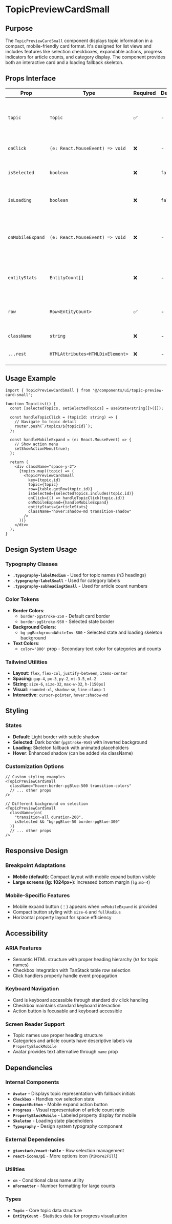 # TopicPreviewCardSmall

## Purpose

The `TopicPreviewCardSmall` component displays topic information in a compact, mobile-friendly card format. It's designed for list views and includes features like selection checkboxes, expandable actions, progress indicators for article counts, and category display. The component provides both an interactive card and a loading fallback skeleton.

## Props Interface

| Prop | Type | Required | Default | Description |
|------|------|----------|---------|-------------|
| `topic` | `Topic` | ✅ | - | Topic object containing name, labels, and other topic data |
| `onClick` | `(e: React.MouseEvent) => void` | ❌ | - | Handler for card click events |
| `isSelected` | `boolean` | ❌ | `false` | Whether the card is currently selected |
| `isLoading` | `boolean` | ❌ | `false` | Shows loading skeleton when true |
| `onMobileExpand` | `(e: React.MouseEvent) => void` | ❌ | - | Handler for mobile expand button (shows more options) |
| `entityStats` | `EntityCount[]` | ❌ | - | Array of entity statistics for progress visualization |
| `row` | `Row<EntityCount>` | ✅ | - | TanStack table row for selection handling |
| `className` | `string` | ❌ | - | Additional CSS classes |
| `...rest` | `HTMLAttributes<HTMLDivElement>` | ❌ | - | Additional HTML div attributes |

## Usage Example

```tsx
import { TopicPreviewCardSmall } from '@/components/ui/topic-preview-card-small';

function TopicList() {
  const [selectedTopics, setSelectedTopics] = useState<string[]>([]);
  
  const handleTopicClick = (topicId: string) => {
    // Navigate to topic detail
    router.push(`/topics/${topicId}`);
  };

  const handleMobileExpand = (e: React.MouseEvent) => {
    // Show action menu
    setShowActionMenu(true);
  };

  return (
    <div className="space-y-2">
      {topics.map((topic) => (
        <TopicPreviewCardSmall
          key={topic.id}
          topic={topic}
          row={table.getRow(topic.id)}
          isSelected={selectedTopics.includes(topic.id)}
          onClick={() => handleTopicClick(topic.id)}
          onMobileExpand={handleMobileExpand}
          entityStats={articleStats}
          className="hover:shadow-md transition-shadow"
        />
      ))}
    </div>
  );
}
```

## Design System Usage

### Typography Classes
- **`.typography-labelMedium`** - Used for topic names (h3 headings)
- **`.typography-labelSmall`** - Used for category labels
- **`.typography-subheadingXSmall`** - Used for article count numbers

### Color Tokens
- **Border Colors**:
  - `border-pgStroke-250` - Default card border
  - `border-pgStroke-950` - Selected state border
- **Background Colors**:
  - `bg-pgBackgroundWhiteInv-800` - Selected state and loading skeleton background
- **Text Colors**:
  - `color='800'` prop - Secondary text color for categories and counts

### Tailwind Utilities
- **Layout**: `flex`, `flex-col`, `justify-between`, `items-center`
- **Spacing**: `gap-4`, `px-3`, `py-2`, `mt-3.5`, `ml-2`
- **Sizing**: `size-6`, `size-32`, `max-w-32`, `h-[150px]`
- **Visual**: `rounded-xl`, `shadow-sm`, `line-clamp-1`
- **Interactive**: `cursor-pointer`, `hover:shadow-md`

## Styling

### States
- **Default**: Light border with subtle shadow
- **Selected**: Dark border (`pgStroke-950`) with inverted background
- **Loading**: Skeleton fallback with animated placeholders
- **Hover**: Enhanced shadow (can be added via className)

### Customization Options
```tsx
// Custom styling examples
<TopicPreviewCardSmall
  className="hover:border-pgBlue-500 transition-colors"
  // ... other props
/>

// Different background on selection
<TopicPreviewCardSmall
  className={cn(
    "transition-all duration-200",
    isSelected && "bg-pgBlue-50 border-pgBlue-300"
  )}
  // ... other props
/>
```

## Responsive Design

### Breakpoint Adaptations
- **Mobile (default)**: Compact layout with mobile expand button visible
- **Large screens (lg: 1024px+)**: Increased bottom margin (`lg:mb-4`)

### Mobile-Specific Features
- Mobile expand button (⋮) appears when `onMobileExpand` is provided
- Compact button styling with `size-6` and `fullRadius`
- Horizontal property layout for space efficiency

## Accessibility

### ARIA Features
- Semantic HTML structure with proper heading hierarchy (`h3` for topic names)
- Checkbox integration with TanStack table row selection
- Click handlers properly handle event propagation

### Keyboard Navigation
- Card is keyboard accessible through standard div click handling
- Checkbox maintains standard keyboard interaction
- Action button is focusable and keyboard accessible

### Screen Reader Support
- Topic names use proper heading structure
- Categories and article counts have descriptive labels via `PropertyBlockMobile`
- Avatar provides text alternative through `name` prop

## Dependencies

### Internal Components
- **`Avatar`** - Displays topic representation with fallback initials
- **`Checkbox`** - Handles row selection state
- **`CompactButton`** - Mobile expand action button
- **`Progress`** - Visual representation of article count ratio
- **`PropertyBlockMobile`** - Labeled property display for mobile
- **`Skeleton`** - Loading state placeholders
- **`Typography`** - Design system typography component

### External Dependencies
- **`@tanstack/react-table`** - Row selection management
- **`react-icons/pi`** - More options icon (`PiMore2Fill`)

### Utilities
- **`cn`** - Conditional class name utility
- **`nFormatter`** - Number formatting for large counts

### Types
- **`Topic`** - Core topic data structure
- **`EntityCount`** - Statistics data for progress visualization